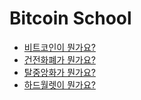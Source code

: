 
# Bitcoin School

- [비트코인이 뭔가요?](what-is-bitcoin.md)
- [건전화폐가 뭔가요?](what-is-sound-money.md)
- [탈중앙화가 뭔가요?](what-is-decentralization.md)
- [하드월렛이 뭔가요?](what-is-hardware-wallet.md)
